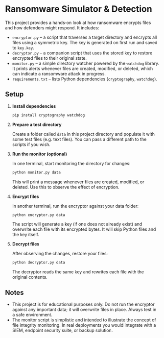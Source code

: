 # Ransomware Simulator & Detection

This project provides a hands‑on look at how ransomware encrypts files and how defenders might respond.  It includes:

- `encryptor.py` – a script that traverses a target directory and encrypts all files using a symmetric key.  The key is generated on first run and saved to `key.key`.
- `decryptor.py` – a companion script that uses the stored key to restore encrypted files to their original state.
- `monitor.py` – a simple directory watcher powered by the `watchdog` library.  It prints alerts whenever files are created, modified, or deleted, which can indicate a ransomware attack in progress.
- `requirements.txt` – lists Python dependencies (`cryptography`, `watchdog`).

## Setup

1. **Install dependencies**

   ```bash
   pip install cryptography watchdog
   ```

2. **Prepare a test directory**

   Create a folder called `data` in this project directory and populate it with some test files (e.g. text files).  You can pass a different path to the scripts if you wish.

3. **Run the monitor (optional)**

   In one terminal, start monitoring the directory for changes:

   ```bash
   python monitor.py data
   ```

   This will print a message whenever files are created, modified, or deleted.  Use this to observe the effect of encryption.

4. **Encrypt files**

   In another terminal, run the encryptor against your data folder:

   ```bash
   python encryptor.py data
   ```

   The script will generate a key (if one does not already exist) and overwrite each file with its encrypted bytes.  It will skip Python files and the key itself.

5. **Decrypt files**

   After observing the changes, restore your files:

   ```bash
   python decryptor.py data
   ```

   The decryptor reads the same key and rewrites each file with the original contents.

## Notes

- This project is for educational purposes only.  Do not run the encryptor against any important data; it will overwrite files in place.  Always test in a safe environment.
- The monitor script is simplistic and intended to illustrate the concept of file integrity monitoring.  In real deployments you would integrate with a SIEM, endpoint security suite, or backup solution.

